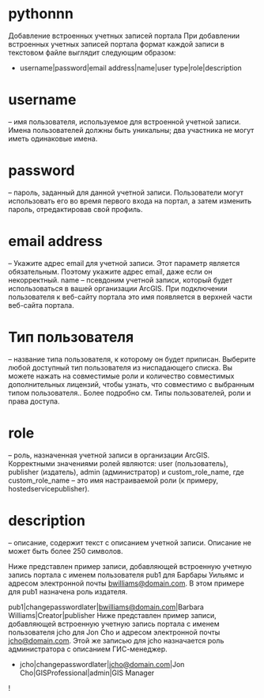# pythonnn
Добавление встроенных учетных записей портала
При добавлении встроенных учетных записей портала формат каждой записи в текстовом файле выглядит следующим образом:

- username|password|email address|name|user type|role|description
# username 
– имя пользователя, используемое для встроенной учетной записи. Имена пользователей должны быть уникальны; два участника не могут иметь одинаковые имена.
# password 
– пароль, заданный для данной учетной записи. Пользователи могут использовать его во время первого входа на портал, а затем изменить пароль, отредактировав свой профиль.
# email address 
– Укажите адрес email для учетной записи. Этот параметр является обязательным. Поэтому укажите адрес email, даже если он некорректный.
name – псевдоним учетной записи, который будет использоваться в вашей организации ArcGIS. При подключении пользователя к веб-сайту портала это имя появляется в верхней части веб-сайта портала.
# Тип пользователя
 – название типа пользователя, к которому он будет приписан. Выберите любой доступный тип пользователя из ниспадающего списка. Вы можете нажать на совместимые роли и количество совместимых дополнительных лицензий, чтобы узнать, что совместимо с выбранным типом пользователя.. Более подробно см. Типы пользователей, роли и права доступа.
# role
– роль, назначенная учетной записи в организации ArcGIS. Корректными значениями ролей являются: user (пользователь), publisher (издатель), admin (администратор) и custom_role_name, где custom_role_name – это имя настраиваемой роли (к примеру, hostedservicepublisher).
# description 
– описание, содержит текст с описанием учетной записи. Описание не может быть более 250 символов.

Ниже представлен пример записи, добавляющей встроенную учетную запись портала с именем пользователя pub1 для Барбары Уильямс и адресом электронной почты bwilliams@domain.com. В этом примере для pub1 назначена роль издателя.

 pub1|changepasswordlater|bwilliams@domain.com|Barbara Williams|Creator|publisher
Ниже представлен пример записи, добавляющей встроенную учетную запись портала с именем пользователя jcho для Jon Cho и адресом электронной почты jcho@domain.com. Этой же записью для jcho назначается роль администратора с описанием ГИС-менеджер.

- jcho|changepasswordlater|jcho@domain.com|Jon Cho|GISProfessional|admin|GIS Manager 

! [](https://www.google.ru/urlsa=i&url=https%3A%2F%2Fwww.kinopoisk.ru%2Fseries%2F880658%2F&psig=AOvVaw1ZYpIyG_qsscfcBPZNgO0Q&ust=1633677575478000&source=images&cd=vfe&ved=0CAgQjRxqFwoTCNDInbjht_MCFQAAAAAdAAAAABAJ)
